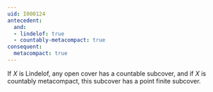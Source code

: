 ```yaml
---
uid: I000124
antecedent:
  and:
  - lindelof: true
  - countably-metacompact: true
consequent:
  metacompact: true
---
```

If $X$ is Lindelof, any open cover has a countable subcover, and if $X$ is countably metacompact, this subcover has a point finite subcover.

